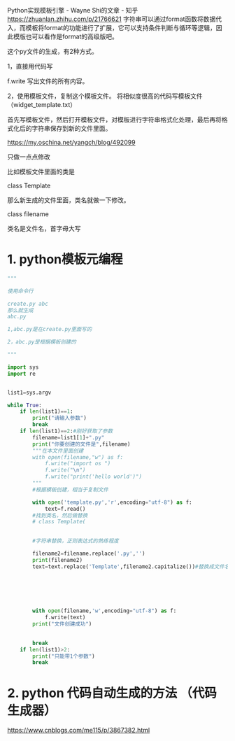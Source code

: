Python实现模板引擎 - Wayne Shi的文章 - 知乎
https://zhuanlan.zhihu.com/p/21766621
字符串可以通过format函数将数据代入，而模板将format的功能进行了扩展，它可以支持条件判断与循环等逻辑，因此模版也可以看作是format的高级版吧。


这个py文件的生成，有2种方式。



1，直接用代码写

f.write
写出文件的所有内容。

2，使用模板文件，复制这个模板文件。
将相似度很高的代码写模板文件（widget_template.txt）

首先写模板文件，然后打开模板文件，对模板进行字符串格式化处理，最后再将格式化后的字符串保存到新的文件里面。

https://my.oschina.net/yangch/blog/492099








只做一点点修改

比如模板文件里面的类是

class Template

那么新生成的文件里面，类名就做一下修改。

class filename

类名是文件名，首字母大写


# 1. python模板元编程



```python
"""

使用命令行

create.py abc
那么就生成
abc.py

1,abc.py是在create.py里面写的

2，abc.py是根据模板创建的

"""

import sys
import re


list1=sys.argv

while True:
    if len(list1)==1:
        print("请输入参数")
        break
    if len(list1)==2:#刚好获取了参数
        filename=list1[1]+".py"
        print("你要创建的文件是",filename)
        """在本文件里面创建
        with open(filename,"w") as f:
            f.write("import os ")
            f.write("\n")
            f.write("print('hello world')")
        """
        #根据模板创建，相当于复制文件

        with open('template.py','r',encoding="utf-8") as f:
            text=f.read()
        #找到类名，然后做替换
        # class Template(

        
        #字符串替换，正则表达式的熟练程度

        filename2=filename.replace('.py','')
        print(filename2)
        text=text.replace('Template',filename2.capitalize())#替换成文件名abc.py取出.py前面的东西

        
        

        

        with open(filename,'w',encoding="utf-8") as f:
            f.write(text)
        print("文件创建成功")

        
        break
    if len(list1)>2:
        print("只能带1个参数")
        break
```








# 2. python 代码自动生成的方法 （代码生成器）

https://www.cnblogs.com/me115/p/3867382.html














